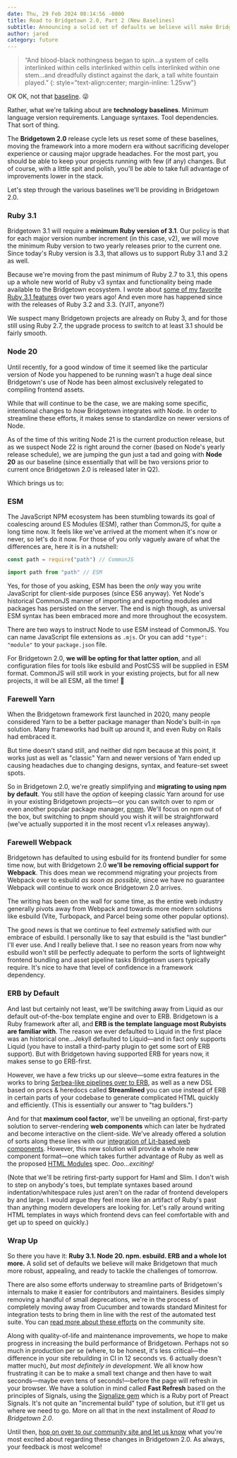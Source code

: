 ```yaml
---
date: Thu, 29 Feb 2024 08:14:56 -0800
title: Road to Bridgetown 2.0, Part 2 (New Baselines)
subtitle: Announcing a solid set of defaults we believe will make Bridgetown that much more robust, appealing, and ready to tackle the challenges of tomorrow.
author: jared
category: future
---
```


> “And blood-black nothingness began to spin…a system of cells interlinked within cells interlinked within cells interlinked within one stem…and dreadfully distinct against the dark, a tall white fountain played.”
{: style="text-align:center; margin-inline: 1.25vw"}

OK OK, not that [baseline](https://www.youtube.com/watch?v=1h-seEowtDw). 😜

Rather, what we're talking about are **technology baselines**. Minimum language version requirements. Language syntaxes. Tool dependencies. That sort of thing.

The **Bridgetown 2.0** release cycle lets us reset some of these baselines, moving the framework into a more modern era without sacrificing developer experience or causing major upgrade headaches. For the most part, you should be able to keep your projects running with few (if any) changes. But of course, with a little spit and polish, you'll be able to take full advantage of improvements lower in the stack.

Let's step through the various baselines we'll be providing in Bridgetown 2.0.

### Ruby 3.1

Bridgetown 3.1 will require a **minimum Ruby version of 3.1**. Our policy is that for each major version number increment (in this case, v2), we will move the minimum Ruby version to two yearly releases prior to the current one. Since today's Ruby version is 3.3, that allows us to support Ruby 3.1 and 3.2 as well.

Because we're moving from the past minimum of Ruby 2.7 to 3.1, this opens up a whole new world of Ruby v3 syntax and functionality being made available to the Bridgetown ecosystem. I wrote about [some of my favorite Ruby 3.1 features](https://www.fullstackruby.dev/ruby-3-fundamentals/2021/01/06/everything-you-need-to-know-about-destructuring-in-ruby-3/) over two years ago! And even more has happened since with the releases of Ruby 3.2 and 3.3. (YJIT, anyone?)

We suspect many Bridgetown projects are already on Ruby 3, and for those still using Ruby 2.7, the upgrade process to switch to at least 3.1 should be fairly smooth.

### Node 20

Until recently, for a good window of time it seemed like the particular version of Node you happened to be running wasn't a huge deal since Bridgetown's use of Node has been almost exclusively relegated to compiling frontend assets.

While that will continue to be the case, we are making some specific, intentional changes to *how* Bridgetown integrates with Node. In order to streamline these efforts, it makes sense to standardize on newer versions of Node.

As of the time of this writing Node 21 is the current production release, but as we suspect Node 22 is right around the corner (based on Node's yearly release schedule), we are jumping the gun just a tad and going with **Node 20** as our baseline (since essentially that will be two versions prior to current once Bridgetown 2.0 is released later in Q2).

Which brings us to:

### ESM

The JavaScript NPM ecosystem has been stumbling towards its goal of coalescing around ES Modules (ESM), rather than CommonJS, for quite a long time now. It feels like we've arrived at the moment when it's now or never, so let's do it now. For those of you only vaguely aware of what the differences are, here it is in a nutshell:

```js
const path = require("path") // CommonJS

import path from "path" // ESM
```

Yes, for those of you asking, ESM has been the _only_ way you write JavaScript for client-side purposes (since ES6 anyway). Yet Node's historical CommonJS manner of importing and exporting modules and packages has persisted on the server. The end is nigh though, as universal ESM syntax has been embraced more and more throughout the ecosystem.

There are two ways to instruct Node to use ESM instead of CommonJS. You can name JavaScript file extensions as `.mjs`. Or you can add `"type": "module"` to your `package.json` file.

For Bridgetown 2.0, **we will be opting for that latter option**, and all configuration files for tools like esbuild and PostCSS will be supplied in ESM format. CommonJS will still work in your existing projects, but for all new projects, it will be all ESM, all the time! 👏

### Farewell Yarn

When the Bridgetown framework first launched in 2020, many people considered Yarn to be a better package manager than Node's built-in `npm` solution. Many frameworks had built up around it, and even Ruby on Rails had embraced it.

But time doesn't stand still, and neither did npm because at this point, it works just as well as "classic" Yarn and newer versions of Yarn ended up causing headaches due to changing designs, syntax, and feature-set sweet spots.

So in Bridgetown 2.0, we're greatly simplifying and **migrating to using npm by default**. You still have the *option* of keeping classic Yarn around for use in your existing Bridgetown projects—or you can switch over to npm or even another popular package manager, [pnpm](https://pnpm.io/). We'll focus on npm out of the box, but switching to pnpm should you wish it will be straightforward (we've actually supported it in the most recent v1.x releases anyway).

### Farewell Webpack

Bridgetown has defaulted to using esbuild for its frontend bundler for some time now, but with Bridgetown 2.0 **we'll be removing official support for Webpack**. This does mean we recommend migrating your projects from Webpack over to esbuild *as soon as possible*, since we have no guarantee Webpack will continue to work once Bridgetown 2.0 arrives.

The writing has been on the wall for some time, as the entire web industry generally pivots away from Webpack and towards more modern solutions like esbuild (Vite, Turbopack, and Parcel being some other popular options).

The good news is that we continue to feel *extremely* satisfied with our embrace of esbuild. I personally like to say that esbuild is the "last bundler" I'll ever use. And I really believe that. I see no reason years from now why esbuild won't still be perfectly adequate to perform the sorts of lightweight frontend bundling and asset pipeline tasks Bridgetown users typically require. It's nice to have that level of confidence in a framework dependency.

### ERB by Default

And last but certainly not least, we'll be switching away from Liquid as our default out-of-the-box template engine and over to ERB. Bridgetown is a Ruby framework after all, and **ERB is the template language most Rubyists are familiar with**. The reason we ever defaulted to Liquid in the first place was an historical one…Jekyll defaulted to Liquid—and in fact _only_ supports Liquid (you have to install a third-party plugin to get some sort of ERB support). But with Bridgetown having supported ERB for years now, it makes sense to go ERB-first.

However, we have a few tricks up our sleeve—some extra features in the works to bring [Serbea-like pipelines over to ERB](https://www.serbea.dev/#add-pipelines-to-any-ruby-templates), as well as a new DSL based on procs & heredocs called **Streamlined** you can use instead of ERB in certain parts of your codebase to generate complicated HTML quickly and efficiently. (This is essentially our answer to "tag builders.")

And for that **maximum cool factor**, we'll be unveiling an optional, first-party solution to server-rendering **web components** which can later be hydrated and become interactive on the client-side. We've already offered a solution of sorts along these lines with our [integration of Lit-based web components](https://www.bridgetownrb.com/docs/components/lit). However, this new solution will provide a whole new component format—one which takes further advantage of Ruby as well as the proposed [HTML Modules](https://github.com/WICG/webcomponents/blob/gh-pages/proposals/html-modules-explainer.md) spec. *Ooo…exciting!*

(Note that we'll be retiring first-party support for Haml and Slim. I don't wish to step on anybody's toes, but template syntaxes based around indentation/whitespace rules just aren't on the radar of frontend developers by and large. I would argue they feel more like an artifact of Ruby's past than anything modern developers are looking for. Let's rally around writing HTML templates in ways which frontend devs can feel comfortable with and get up to speed on quickly.)

### Wrap Up

So there you have it: **Ruby 3.1. Node 20. npm. esbuild. ERB and a whole lot more.** A solid set of defaults we believe will make Bridgetown that much more robust, appealing, and ready to tackle the challenges of tomorrow.

There are also some efforts underway to streamline parts of Bridgetown's internals to make it easier for contributors and maintainers. Besides simply removing a handful of small deprecations, we're in the process of completely moving away from Cucumber and towards standard Minitest for integration tests to bring them in line with the rest of the automated test suite. You can [read more about these efforts](https://community.bridgetown.pub/post/10) on the community site.

Along with quality-of-life and maintenance improvements, we hope to make progress in increasing the build performance of Bridgetown. Perhaps not so much in production per se (where, to be honest, it's less critical—the difference in your site rebuilding in CI in 12 seconds vs. 6 actually doesn't matter much), *but most definitely in development*. We all know how frustrating it can be to make a small text change and then have to wait seconds—maybe even tens of seconds!—before the page will refresh in your browser. We have a solution in mind called **Fast Refresh** based on the principles of Signals, using the [Signalize gem](https://github.com/whitefusionhq/signalize) which is a Ruby port of Preact Signals. It's not quite an "incremental build" type of solution, but it'll get us where we need to go. More on all that in the next installment of *Road to Bridgetown 2.0*.

Until then, [hop on over to our community site and let us know](https://community.bridgetown.pub/post/12) what you're most excited about regarding these changes in Bridgetown 2.0. As always, your feedback is most welcome!
